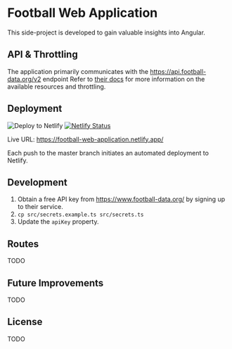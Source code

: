 # Football Web Application

This side-project is developed to gain valuable insights into Angular.

## API & Throttling

The application primarily communicates with the https://api.football-data.org/v2 endpoint Refer to [their docs](https://www.football-data.org/documentation/api) for more information on the available resources and throttling.

## Deployment

![Deploy to Netlify](https://github.com/gomorizsolt/angular-football-web-application/workflows/Deploy%20to%20Netlify/badge.svg) [![Netlify Status](https://api.netlify.com/api/v1/badges/0e5094be-5fe4-4fd3-be7a-7c647f71a82a/deploy-status)](https://app.netlify.com/sites/competent-sammet-ef70a6/deploys)

Live URL: https://football-web-application.netlify.app/

Each push to the master branch initiates an automated deployment to Netlify.

## Development

1. Obtain a free API key from https://www.football-data.org/ by signing up to their service.
2. `cp src/secrets.example.ts src/secrets.ts`
3. Update the `apiKey` property.

## Routes

TODO

## Future Improvements

TODO

## License

TODO
